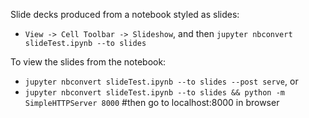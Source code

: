 Slide decks  produced from a notebook styled as slides:

- `View -> Cell Toolbar -> Slideshow`, and then `jupyter nbconvert slideTest.ipynb --to slides`

To view the slides from the notebook:

- `jupyter nbconvert slideTest.ipynb --to slides --post serve`, or
- `jupyter nbconvert slideTest.ipynb --to slides && python -m SimpleHTTPServer 8000` #then go to localhost:8000 in browser
